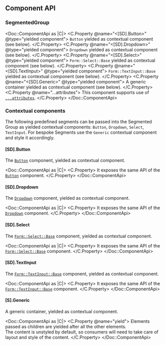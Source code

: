## Component API

### SegmentedGroup

<Doc::ComponentApi as |C|>
  <C.Property @name="<[SD].Button>" @type="yielded component">
    `Button` yielded as contextual component (see below).
  </C.Property>
  <C.Property @name="<[SD].Dropdown>" @type="yielded component">
    `Dropdown` yielded as contextual component (see below).
  </C.Property>
  <C.Property @name="<[SD].Select>" @type="yielded component">
    `Form::Select::Base` yielded as contextual component (see below).
  </C.Property>
  <C.Property @name="<[SD].TextInput>" @type="yielded component">
    `Form::TextInput::Base` yielded as contextual component (see below).
  </C.Property>
  <C.Property @name="<[SD].Generic>" @type="yielded component">
    A generic container yielded as contextual component (see below).
  </C.Property>
  <C.Property @name="...attributes">
    This component supports use of [`...attributes`](https://guides.emberjs.com/release/in-depth-topics/patterns-for-components/#toc_attribute-ordering).
  </C.Property>
</Doc::ComponentApi>

### Contextual components

The following predefined segments can be passed into the Segmented Group as yielded contextual components: `Button`, `Dropdown`, `Select`, `TextInput`. For bespoke Segments use the `Generic` contextual component and style it accordingly.

#### [SD].Button

The [`Button`](/components/button) component, yielded as contextual component.

<Doc::ComponentApi as |C|>
  <C.Property>
    It exposes the same API of the [`Button`](/components/button?tab=code#component-api) component.
  </C.Property>
</Doc::ComponentApi>

#### [SD].Dropdown

The [`Dropdown`](/components/dropdown) component, yielded as contextual component.

<Doc::ComponentApi as |C|>
  <C.Property>
    It exposes the same API of the [`Dropdown`](/components/dropdown?tab=code#component-api) component.
  </C.Property>
</Doc::ComponentApi>

#### [SD].Select

The [`Form::Select::Base`](/components/form/select) component, yielded as contextual component.

<Doc::ComponentApi as |C|>
  <C.Property>
    It exposes the same API of the [`Form::Select::Base`](/components/form/select?tab=code#formselectbase-1) component.
  </C.Property>
</Doc::ComponentApi>

#### [SD].TextInput

The [`Form::TextInput::Base`](/components/form/text-input) component, yielded as contextual component.

<Doc::ComponentApi as |C|>
  <C.Property>
      It exposes the same API of the [`Form::TextInput::Base`](/components/form/text-input?tab=code#formtextinputbase-1) component.
  </C.Property>
</Doc::ComponentApi>

#### [S].Generic

A generic container, yielded as contextual component.

<Doc::ComponentApi as |C|>
  <C.Property @name="yield">
    Elements passed as children are yielded after all the other elements.
    <br/>The content is unstyled by default, so consumers will need to take care of layout and style of the content.
  </C.Property>
</Doc::ComponentApi>
